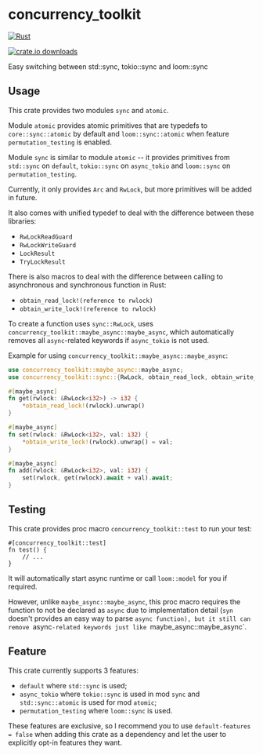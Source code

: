 # concurrency_toolkit

[![Rust](https://github.com/NobodyXu/concurrency_toolkit/actions/workflows/rust.yml/badge.svg)](https://github.com/NobodyXu/concurrency_toolkit/actions/workflows/rust.yml)

[![crate.io downloads](https://img.shields.io/crates/d/concurrency_toolkit)](https://crates.io/crates/concurrency_toolkit)

Easy switching between std::sync, tokio::sync and loom::sync

## Usage

This crate provides two modules `sync` and `atomic`.

Module `atomic` provides atomic primitives that are typedefs to `core::sync::atomic` by default and `loom::sync::atomic` when feature `permutation_testing` is enabled.

Module `sync` is similar to module `atomic` -- it provides primitives from `std::sync` on `default`, `tokio::sync` on `async_tokio` and `loom::sync` on `permutation_testing`.

Currently, it only provides `Arc` and `RwLock`, but more primitives will be added in future.

It also comes with unified typedef to deal with the difference between these libraries:
 - `RwLockReadGuard`
 - `RwLockWriteGuard`
 - `LockResult`
 - `TryLockResult`

There is also macros to deal with the difference between calling to asynchronous and synchronous function in Rust:
 - `obtain_read_lock!(reference to rwlock)`
 - `obtain_write_lock!(reference to rwlock)`

To create a function uses `sync::RwLock`, uses `concurrency_toolkit::maybe_async::maybe_async`, which automatically removes all `async`-related keywords if `async_tokio` is not used.

Example for using `concurrency_toolkit::maybe_async::maybe_async`:

```rust
use concurrency_toolkit::maybe_async::maybe_async;
use concurrency_toolkit::sync::{RwLock, obtain_read_lock, obtain_write_lock};

#[maybe_async]
fn get(rwlock: &RwLock<i32>) -> i32 {
    *obtain_read_lock!(rwlock).unwrap()
}

#[maybe_async]
fn set(rwlock: &RwLock<i32>, val: i32) {
    *obtain_write_lock!(rwlock).unwrap() = val;
}

#[maybe_async]
fn add(rwlock: &RwLock<i32>, val: i32) {
    set(rwlock, get(rwlock).await + val).await;
}
```

## Testing

This crate provides proc macro `concurrency_toolkit::test` to run your test:

```
#[concurrency_toolkit::test]
fn test() {
    // ...
}
```

It will automatically start async runtime or call `loom::model` for you if required.

However, unlike `maybe_async::maybe_async`, this proc macro requires the function to not be declared as `async` due to implementation detail (`syn` doesn't provides an easy way to parse `async function), but it still can remove `async`-related keywords just like `maybe_async::maybe_async`.

## Feature

This crate currently supports 3 features:
 - `default` where `std::sync` is used;
 - `async_tokio` where `tokio::sync` is used in mod `sync` and `std::sync::atomic` is used for mod `atomic`;
 - `permutation_testing` where `loom::sync` is used.

These features are exclusive, so I recommend you to use `default-features = false` when adding this crate as a dependency and let the user to explicitly opt-in features they want.
